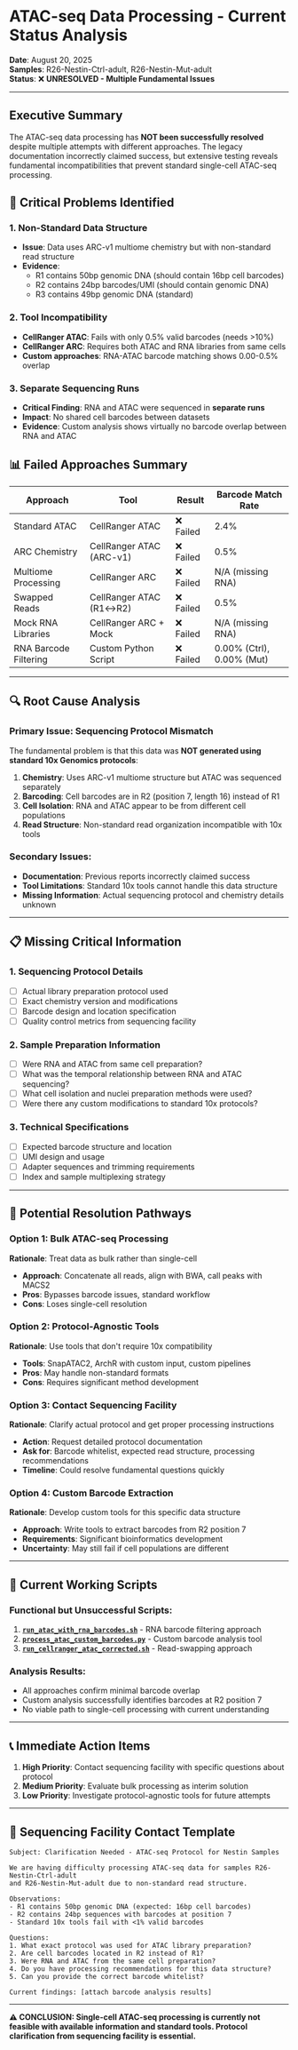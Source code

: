 # ATAC-seq Data Processing - Current Status Analysis

**Date**: August 20, 2025  
**Samples**: R26-Nestin-Ctrl-adult, R26-Nestin-Mut-adult  
**Status**: ❌ **UNRESOLVED - Multiple Fundamental Issues**

---

## Executive Summary

The ATAC-seq data processing has **NOT been successfully resolved** despite multiple attempts with different approaches. The legacy documentation incorrectly claimed success, but extensive testing reveals fundamental incompatibilities that prevent standard single-cell ATAC-seq processing.

## 🚨 Critical Problems Identified

### 1. **Non-Standard Data Structure**
- **Issue**: Data uses ARC-v1 multiome chemistry but with non-standard read structure
- **Evidence**: 
  - R1 contains 50bp genomic DNA (should contain 16bp cell barcodes)
  - R2 contains 24bp barcodes/UMI (should contain genomic DNA)
  - R3 contains 49bp genomic DNA (standard)

### 2. **Tool Incompatibility**
- **CellRanger ATAC**: Fails with only 0.5% valid barcodes (needs >10%)
- **CellRanger ARC**: Requires both ATAC and RNA libraries from same cells
- **Custom approaches**: RNA-ATAC barcode matching shows 0.00-0.5% overlap

### 3. **Separate Sequencing Runs**
- **Critical Finding**: RNA and ATAC were sequenced in **separate runs**
- **Impact**: No shared cell barcodes between datasets
- **Evidence**: Custom analysis shows virtually no barcode overlap between RNA and ATAC

## 📊 Failed Approaches Summary

| Approach | Tool | Result | Barcode Match Rate |
|----------|------|--------|-------------------|
| Standard ATAC | CellRanger ATAC | ❌ Failed | 2.4% |
| ARC Chemistry | CellRanger ATAC (ARC-v1) | ❌ Failed | 0.5% |
| Multiome Processing | CellRanger ARC | ❌ Failed | N/A (missing RNA) |
| Swapped Reads | CellRanger ATAC (R1↔R2) | ❌ Failed | 0.5% |
| Mock RNA Libraries | CellRanger ARC + Mock | ❌ Failed | N/A (missing RNA) |
| RNA Barcode Filtering | Custom Python Script | ❌ Failed | 0.00% (Ctrl), 0.00% (Mut) |

---

## 🔍 Root Cause Analysis

### Primary Issue: **Sequencing Protocol Mismatch**
The fundamental problem is that this data was **NOT generated using standard 10x Genomics protocols**:

1. **Chemistry**: Uses ARC-v1 multiome structure but ATAC was sequenced separately
2. **Barcoding**: Cell barcodes are in R2 (position 7, length 16) instead of R1
3. **Cell Isolation**: RNA and ATAC appear to be from different cell populations
4. **Read Structure**: Non-standard read organization incompatible with 10x tools

### Secondary Issues:
- **Documentation**: Previous reports incorrectly claimed success
- **Tool Limitations**: Standard 10x tools cannot handle this data structure
- **Missing Information**: Actual sequencing protocol and chemistry details unknown

---

## 📋 Missing Critical Information

### 1. **Sequencing Protocol Details**
- [ ] Actual library preparation protocol used
- [ ] Exact chemistry version and modifications
- [ ] Barcode design and location specification
- [ ] Quality control metrics from sequencing facility

### 2. **Sample Preparation Information**
- [ ] Were RNA and ATAC from same cell preparation?
- [ ] What was the temporal relationship between RNA and ATAC sequencing?
- [ ] What cell isolation and nuclei preparation methods were used?
- [ ] Were there any custom modifications to standard 10x protocols?

### 3. **Technical Specifications**
- [ ] Expected barcode structure and location
- [ ] UMI design and usage
- [ ] Adapter sequences and trimming requirements
- [ ] Index and sample multiplexing strategy

---

## 🎯 Potential Resolution Pathways

### Option 1: **Bulk ATAC-seq Processing**
**Rationale**: Treat data as bulk rather than single-cell
- **Approach**: Concatenate all reads, align with BWA, call peaks with MACS2
- **Pros**: Bypasses barcode issues, standard workflow
- **Cons**: Loses single-cell resolution

### Option 2: **Protocol-Agnostic Tools**
**Rationale**: Use tools that don't require 10x compatibility
- **Tools**: SnapATAC2, ArchR with custom input, custom pipelines
- **Pros**: May handle non-standard formats
- **Cons**: Requires significant method development

### Option 3: **Contact Sequencing Facility**
**Rationale**: Clarify actual protocol and get proper processing instructions
- **Action**: Request detailed protocol documentation
- **Ask for**: Barcode whitelist, expected read structure, processing recommendations
- **Timeline**: Could resolve fundamental questions quickly

### Option 4: **Custom Barcode Extraction**
**Rationale**: Develop custom tools for this specific data structure
- **Approach**: Write tools to extract barcodes from R2 position 7
- **Requirements**: Significant bioinformatics development
- **Uncertainty**: May still fail if cell populations are different

---

## 🔧 Current Working Scripts

### Functional but Unsuccessful Scripts:
1. **[`run_atac_with_rna_barcodes.sh`](run_atac_with_rna_barcodes.sh)** - RNA barcode filtering approach
2. **[`process_atac_custom_barcodes.py`](process_atac_custom_barcodes.py)** - Custom barcode analysis tool
3. **[`run_cellranger_atac_corrected.sh`](run_cellranger_atac_corrected.sh)** - Read-swapping approach

### Analysis Results:
- All approaches confirm minimal barcode overlap
- Custom analysis successfully identifies barcodes at R2 position 7
- No viable path to single-cell processing with current understanding

---

## 📞 Immediate Action Items

1. **High Priority**: Contact sequencing facility with specific questions about protocol
2. **Medium Priority**: Evaluate bulk processing as interim solution  
3. **Low Priority**: Investigate protocol-agnostic tools for future attempts

---

## 📧 Sequencing Facility Contact Template

```
Subject: Clarification Needed - ATAC-seq Protocol for Nestin Samples

We are having difficulty processing ATAC-seq data for samples R26-Nestin-Ctrl-adult 
and R26-Nestin-Mut-adult due to non-standard read structure.

Observations:
- R1 contains 50bp genomic DNA (expected: 16bp cell barcodes)
- R2 contains 24bp sequences with barcodes at position 7
- Standard 10x tools fail with <1% valid barcodes

Questions:
1. What exact protocol was used for ATAC library preparation?
2. Are cell barcodes located in R2 instead of R1?
3. Were RNA and ATAC from the same cell preparation?
4. Do you have processing recommendations for this data structure?
5. Can you provide the correct barcode whitelist?

Current findings: [attach barcode analysis results]
```

---

**⚠️ CONCLUSION: Single-cell ATAC-seq processing is currently not feasible with available information and standard tools. Protocol clarification from sequencing facility is essential.**